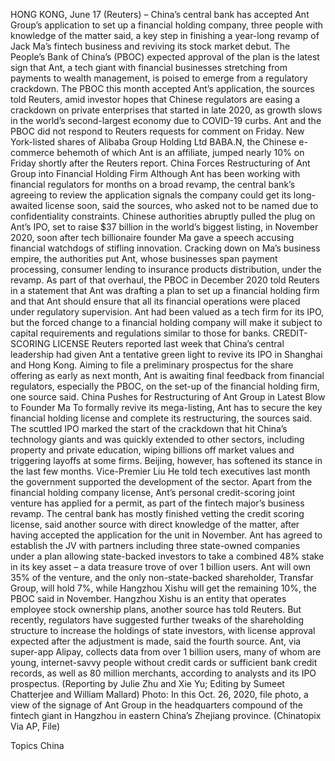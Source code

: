 HONG KONG, June 17 (Reuters) – China’s central bank has accepted Ant Group’s application to set up a financial holding company, three people with knowledge of the matter said, a key step in finishing a year-long revamp of Jack Ma’s fintech business and reviving its stock market debut.
The People’s Bank of China’s (PBOC) expected approval of the plan is the latest sign that Ant, a tech giant with financial businesses stretching from payments to wealth management, is poised to emerge from a regulatory crackdown.
The PBOC this month accepted Ant’s application, the sources told Reuters, amid investor hopes that Chinese regulators are easing a crackdown on private enterprises that started in late 2020, as growth slows in the world’s second-largest economy due to COVID-19 curbs.
Ant and the PBOC did not respond to Reuters requests for comment on Friday.
New York-listed shares of Alibaba Group Holding Ltd BABA.N, the Chinese e-commerce behemoth of which Ant is an affiliate, jumped nearly 10% on Friday shortly after the Reuters report.
China Forces Restructuring of Ant Group into Financial Holding Firm
Although Ant has been working with financial regulators for months on a broad revamp, the central bank’s agreeing to review the application signals the company could get its long-awaited license soon, said the sources, who asked not to be named due to confidentiality constraints.
Chinese authorities abruptly pulled the plug on Ant’s IPO, set to raise $37 billion in the world’s biggest listing, in November 2020, soon after tech billionaire founder Ma gave a speech accusing financial watchdogs of stifling innovation.
Cracking down on Ma’s business empire, the authorities put Ant, whose businesses span payment processing, consumer lending to insurance products distribution, under the revamp.
As part of that overhaul, the PBOC in December 2020 told Reuters in a statement that Ant was drafting a plan to set up a financial holding firm and that Ant should ensure that all its financial operations were placed under regulatory supervision.
Ant had been valued as a tech firm for its IPO, but the forced change to a financial holding company will make it subject to capital requirements and regulations similar to those for banks.
CREDIT-SCORING LICENSE
Reuters reported last week that China’s central leadership had given Ant a tentative green light to revive its IPO in Shanghai and Hong Kong.
Aiming to file a preliminary prospectus for the share offering as early as next month, Ant is awaiting final feedback from financial regulators, especially the PBOC, on the set-up of the financial holding firm, one source said.
China Pushes for Restructuring of Ant Group in Latest Blow to Founder Ma
To formally revive its mega-listing, Ant has to secure the key financial holding license and complete its restructuring, the sources said.
The scuttled IPO marked the start of the crackdown that hit China’s technology giants and was quickly extended to other sectors, including property and private education, wiping billions off market values and triggering layoffs at some firms.
Beijing, however, has softened its stance in the last few months. Vice-Premier Liu He told tech executives last month the government supported the development of the sector.
Apart from the financial holding company license, Ant’s personal credit-scoring joint venture has applied for a permit, as part of the fintech major’s business revamp.
The central bank has mostly finished vetting the credit scoring license, said another source with direct knowledge of the matter, after having accepted the application for the unit in November.
Ant has agreed to establish the JV with partners including three state-owned companies under a plan allowing state-backed investors to take a combined 48% stake in its key asset – a data treasure trove of over 1 billion users.
Ant will own 35% of the venture, and the only non-state-backed shareholder, Transfar Group, will hold 7%, while Hangzhou Xishu will get the remaining 10%, the PBOC said in November.
Hangzhou Xishu is an entity that operates employee stock ownership plans, another source has told Reuters.
But recently, regulators have suggested further tweaks of the shareholding structure to increase the holdings of state investors, with license approval expected after the adjustment is made, said the fourth source.
Ant, via super-app Alipay, collects data from over 1 billion users, many of whom are young, internet-savvy people without credit cards or sufficient bank credit records, as well as 80 million merchants, according to analysts and its IPO prospectus.
(Reporting by Julie Zhu and Xie Yu; Editing by Sumeet Chatterjee and William Mallard)
Photo: In this Oct. 26, 2020, file photo, a view of the signage of Ant Group in the headquarters compound of the fintech giant in Hangzhou in eastern China’s Zhejiang province. (Chinatopix Via AP, File)

Topics
China
